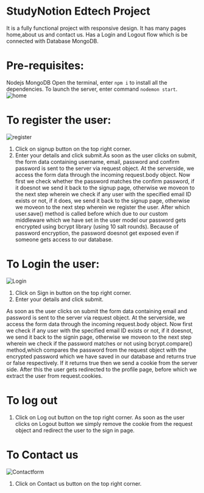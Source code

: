 # StudyNotion Edtech Project
It is a fully functional project with responsive design.
It has many pages home,about us and contact us.
Has a Login and Logout flow which is be connected with Database MongoDB.
# Pre-requisites:
 Nodejs
 MongoDB
 Open the terminal, enter `npm i` to install all the dependencies. To launch the server, enter command `nodemon start`.
![home](https://github.com/insia-meraj/Task2_Studynotion_project/assets/142750155/4017f4e6-ce75-4d3e-b2ad-e5ddf560b5a2)

# To register the user:

![register](https://github.com/insia-meraj/Task2_Studynotion_project/assets/142750155/24d4be26-579a-4074-831f-02a00093d1cb)

1) Click on signup button on the top right corner.
2) Enter your details and click submit.As soon as the user clicks on submit, the form data containing username, email, password and confirm password is sent to the server via request object. 
At the serverside, we access the form data through the incoming request.body object.
Now first we check whether the password matches the confirm password, if it doesnot we send it back to the signup page, otherwise we moveon to the next step wherein we check if any user with the specified email ID exists or not, if it does, we send it back to the signup page, otherwise we moveon to the next step wherein we register the user. After which user.save() method is called before which due to our custom middleware which we have set in the user model our password gets encrypted using bcrypt library (using 10 salt rounds).
Because of password encryption, the password doesnot get exposed even if someone gets access to our database.
# To Login the user:
![Login](https://github.com/insia-meraj/Task2_Studynotion_project/assets/142750155/12d54ebd-fa01-4c73-abae-b00b7f38b77c)
1) Click on Sign in button on the top right corner.
2) Enter your details and click submit.

As soon as the user clicks on submit the form data containing email and password is sent to the server via request object. 
At the serverside, we access the form data through the incoming request.body object.
Now first we check if any user with the specified email ID exists or not, if it doesnot, we send it back to the signin page, otherwise we moveon to the next step wherein we check if the password matches or not using bcrypt.compare() method,which compares the password from the request object with the encrypted password which we have saved in our database and returns true or false respectively. If it returns true then we send a cookie from the server side.
After this the user gets redirected to the profile page, before which we extract the user from request.cookies.
# To log out
1) Click on Log out button on the top right corner.
As soon as the user clicks on Logout button we simply remove the cookie from the request object and redirect the user to the sign in page.
# To Contact us
![Contactform](https://github.com/insia-meraj/Task2_Studynotion_project/assets/142750155/77dd03a0-835f-4c10-9ffe-55301dd29a24)


1) Click on Contact us button on the top right corner.


